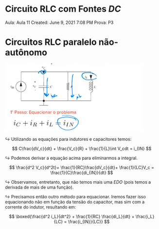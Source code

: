 # Circuito RLC com Fontes $DC$

Aula: Aula 11
Created: June 9, 2021 7:08 PM
Prova: P3

# Circuitos RLC paralelo não-autônomo

![Circuito%20RLC%20com%20Fontes%20$DC$%20fe1d557ce9bf44d2a959ecc228a770a3/Screen_Shot_2021-06-09_at_7.11.55_PM.png](Circuito%20RLC%20com%20Fontes%20$DC$%20fe1d557ce9bf44d2a959ecc228a770a3/Screen_Shot_2021-06-09_at_7.11.55_PM.png)

$\hookrightarrow$ Utilizando as equações para indutores e capacitores temos:

$$
C\frac{dV_c}{dt} + \frac{V_c}{R} + \frac{1}{L}\int V_cdt = i_{IN}
$$

$\hookrightarrow$ Podemos derivar a equação acima para eliminarmos a integral.

$$
\frac{d^2 V_c}{d^2t}+ \frac{1}{RC}\frac{dV_c}{dt}+ \frac{1}{LC}V_c = \frac{1}{C}\frac{di_{IN}}{dt}
$$

$\hookrightarrow$ Observamos, entretanto, que não temos mais uma $EDO$ (pois temos a derivada de mais de uma função).

$\hookrightarrow$ Precisamos então outro método para equacionar. Iremos fazer isso equacionando não em função da tensão do capacitor, mas sim com a corrente do indutor, resultando em:

$$
\boxed{\frac{d^2 i_L}{dt^2} + \frac{1}{RC} \frac{di_L}{dt} + \frac{i_L}{LC} = \frac{i_{IN}}{LC}}
$$